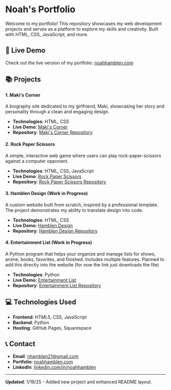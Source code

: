 # Noah's Portfolio

Welcome to my portfolio! This repository showcases my web development projects and serves as a platform to explore my skills and creativity. Built with HTML, CSS, JavaScript, and more.

## 🚀 Live Demo

Check out the live version of my portfolio: [noahhamblen.com](https://www.noahhamblen.com)

## 📚 Projects

#### 1. Maki's Corner

A biography site dedicated to my girlfriend, Maki, showcasing her story and personality through a clean and engaging design.

- **Technologies**: HTML, CSS
- **Live Demo**: [Maki's Corner](https://www.noahhamblen.com/projects/makis_corner/index.html)
- **Repository**: [Maki's Corner Repository](https://github.com/Nhamblen/Portfolio/tree/main/projects/makis_corner)

#### 2. Rock Paper Scissors

A simple, interactive web game where users can play rock-paper-scissors against a computer opponent.

- **Technologies**: HTML, CSS, JavaScript
- **Live Demo**: [Rock Paper Scissors](https://www.noahhamblen.com/projects/rock_paper_scissors/index.html)
- **Repository**: [Rock Paper Scissors Repository](https://github.com/Nhamblen/Portfolio/tree/main/projects/rock_paper_scissors)

#### 3. Hamblen Design (Work in Progress)

A custom website built from scratch, inspired by a professional template. The project demonstrates my ability to translate design into code.

- **Technologies**: HTML, CSS
- **Live Demo**: [Hamblen Design](https://www.noahhamblen.com/projects/hamblen_design/index.html)
- **Repository**: [Hamblen Design Repository](https://github.com/Nhamblen/Portfolio/tree/main/projects/hamblen_design)

#### 4. Entertainment List (Work in Progress)

A Python program that helps your organize and manage lists for shows, anime, books, favorites, and finished. Includes multiple features. Planned to add this directly into the website (for now the link just downloads the file)

- **Technologies**: Python
- **Live Demo**: [Entertainment List](https://www.noahhamblen.com/projects/entertainment_list/hamblen_lists.pyw)
- **Repository**: [Entertainment List Repository](https://github.com/Nhamblen/Portfolio/tree/main/projects/entertainment_list)

## 💻 Technologies Used

- **Frontend**: HTML5, CSS, JavaScript
- **Backend**: Python
- **Hosting**: GitHub Pages, Squarespace

## 📞 Contact

- **Email**: [nhamblen21@gmail.com](mailto:nhamblen21@gmail.com)
- **Portfolio**: [noahhamblen.com](https://www.noahhamblen.com)
- **LinkedIn**: [linkedin.com/in/noahhamblen](https://www.linkedin.com/in/noahhamblen)

---

**Updated**: 1/19/25 - Added new project and enhanced README layout.
